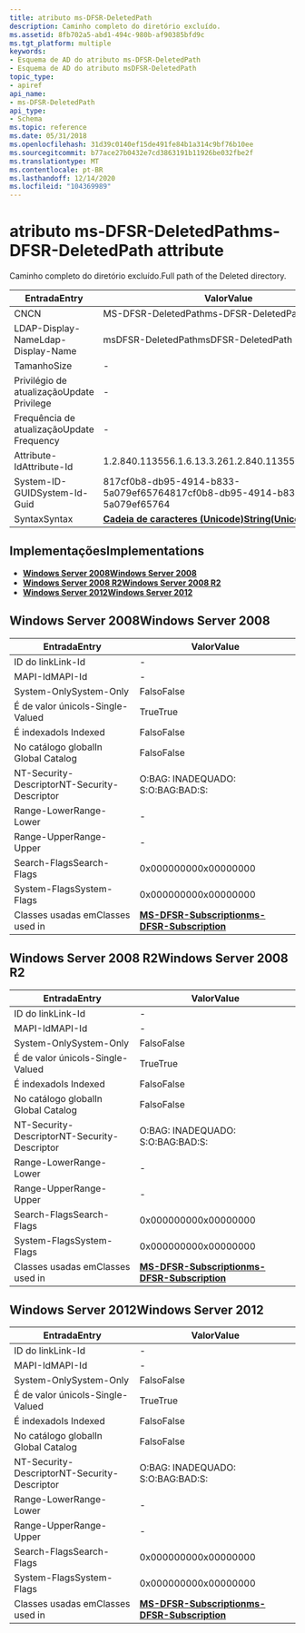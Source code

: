 ```yaml
---
title: atributo ms-DFSR-DeletedPath
description: Caminho completo do diretório excluído.
ms.assetid: 8fb702a5-abd1-494c-980b-af90385bfd9c
ms.tgt_platform: multiple
keywords:
- Esquema de AD do atributo ms-DFSR-DeletedPath
- Esquema de AD do atributo msDFSR-DeletedPath
topic_type:
- apiref
api_name:
- ms-DFSR-DeletedPath
api_type:
- Schema
ms.topic: reference
ms.date: 05/31/2018
ms.openlocfilehash: 31d39c0140ef15de491fe84b1a314c9bf76b10ee
ms.sourcegitcommit: b77ace27b0432e7cd3863191b11926be032fbe2f
ms.translationtype: MT
ms.contentlocale: pt-BR
ms.lasthandoff: 12/14/2020
ms.locfileid: "104369989"
---
```

# <a name="ms-dfsr-deletedpath-attribute"></a><span data-ttu-id="7ece0-105">atributo ms-DFSR-DeletedPath</span><span class="sxs-lookup"><span data-stu-id="7ece0-105">ms-DFSR-DeletedPath attribute</span></span>

<span data-ttu-id="7ece0-106">Caminho completo do diretório excluído.</span><span class="sxs-lookup"><span data-stu-id="7ece0-106">Full path of the Deleted directory.</span></span>



| <span data-ttu-id="7ece0-107">Entrada</span><span class="sxs-lookup"><span data-stu-id="7ece0-107">Entry</span></span> | <span data-ttu-id="7ece0-108">Valor</span><span class="sxs-lookup"><span data-stu-id="7ece0-108">Value</span></span> |
|-------------------|---------------------------------------------|
| <span data-ttu-id="7ece0-109">CN</span><span class="sxs-lookup"><span data-stu-id="7ece0-109">CN</span></span>                | <span data-ttu-id="7ece0-110">MS-DFSR-DeletedPath</span><span class="sxs-lookup"><span data-stu-id="7ece0-110">ms-DFSR-DeletedPath</span></span>                         |
| <span data-ttu-id="7ece0-111">LDAP-Display-Name</span><span class="sxs-lookup"><span data-stu-id="7ece0-111">Ldap-Display-Name</span></span> | <span data-ttu-id="7ece0-112">msDFSR-DeletedPath</span><span class="sxs-lookup"><span data-stu-id="7ece0-112">msDFSR-DeletedPath</span></span>                          |
| <span data-ttu-id="7ece0-113">Tamanho</span><span class="sxs-lookup"><span data-stu-id="7ece0-113">Size</span></span>              | \-                                          |
| <span data-ttu-id="7ece0-114">Privilégio de atualização</span><span class="sxs-lookup"><span data-stu-id="7ece0-114">Update Privilege</span></span>  | \-                                          |
| <span data-ttu-id="7ece0-115">Frequência de atualização</span><span class="sxs-lookup"><span data-stu-id="7ece0-115">Update Frequency</span></span>  | \-                                          |
| <span data-ttu-id="7ece0-116">Attribute-Id</span><span class="sxs-lookup"><span data-stu-id="7ece0-116">Attribute-Id</span></span>      | <span data-ttu-id="7ece0-117">1.2.840.113556.1.6.13.3.26</span><span class="sxs-lookup"><span data-stu-id="7ece0-117">1.2.840.113556.1.6.13.3.26</span></span>                  |
| <span data-ttu-id="7ece0-118">System-ID-GUID</span><span class="sxs-lookup"><span data-stu-id="7ece0-118">System-Id-Guid</span></span>    | <span data-ttu-id="7ece0-119">817cf0b8-db95-4914-b833-5a079ef65764</span><span class="sxs-lookup"><span data-stu-id="7ece0-119">817cf0b8-db95-4914-b833-5a079ef65764</span></span>        |
| <span data-ttu-id="7ece0-120">Syntax</span><span class="sxs-lookup"><span data-stu-id="7ece0-120">Syntax</span></span>            | [<span data-ttu-id="7ece0-121">**Cadeia de caracteres (Unicode)**</span><span class="sxs-lookup"><span data-stu-id="7ece0-121">**String(Unicode)**</span></span>](s-string-unicode.md) |



## <a name="implementations"></a><span data-ttu-id="7ece0-122">Implementações</span><span class="sxs-lookup"><span data-stu-id="7ece0-122">Implementations</span></span>

-   [<span data-ttu-id="7ece0-123">**Windows Server 2008**</span><span class="sxs-lookup"><span data-stu-id="7ece0-123">**Windows Server 2008**</span></span>](#windows-server-2008)
-   [<span data-ttu-id="7ece0-124">**Windows Server 2008 R2**</span><span class="sxs-lookup"><span data-stu-id="7ece0-124">**Windows Server 2008 R2**</span></span>](#windows-server-2008-r2)
-   [<span data-ttu-id="7ece0-125">**Windows Server 2012**</span><span class="sxs-lookup"><span data-stu-id="7ece0-125">**Windows Server 2012**</span></span>](#windows-server-2012)

## <a name="windows-server-2008"></a><span data-ttu-id="7ece0-126">Windows Server 2008</span><span class="sxs-lookup"><span data-stu-id="7ece0-126">Windows Server 2008</span></span>



| <span data-ttu-id="7ece0-127">Entrada</span><span class="sxs-lookup"><span data-stu-id="7ece0-127">Entry</span></span> | <span data-ttu-id="7ece0-128">Valor</span><span class="sxs-lookup"><span data-stu-id="7ece0-128">Value</span></span> |
|------------------------|------------------------------------------------------------------|
| <span data-ttu-id="7ece0-129">ID do link</span><span class="sxs-lookup"><span data-stu-id="7ece0-129">Link-Id</span></span>                | \-                                                               |
| <span data-ttu-id="7ece0-130">MAPI-Id</span><span class="sxs-lookup"><span data-stu-id="7ece0-130">MAPI-Id</span></span>                | \-                                                               |
| <span data-ttu-id="7ece0-131">System-Only</span><span class="sxs-lookup"><span data-stu-id="7ece0-131">System-Only</span></span>            | <span data-ttu-id="7ece0-132">Falso</span><span class="sxs-lookup"><span data-stu-id="7ece0-132">False</span></span>                                                            |
| <span data-ttu-id="7ece0-133">É de valor único</span><span class="sxs-lookup"><span data-stu-id="7ece0-133">Is-Single-Valued</span></span>       | <span data-ttu-id="7ece0-134">True</span><span class="sxs-lookup"><span data-stu-id="7ece0-134">True</span></span>                                                             |
| <span data-ttu-id="7ece0-135">É indexado</span><span class="sxs-lookup"><span data-stu-id="7ece0-135">Is Indexed</span></span>             | <span data-ttu-id="7ece0-136">Falso</span><span class="sxs-lookup"><span data-stu-id="7ece0-136">False</span></span>                                                            |
| <span data-ttu-id="7ece0-137">No catálogo global</span><span class="sxs-lookup"><span data-stu-id="7ece0-137">In Global Catalog</span></span>      | <span data-ttu-id="7ece0-138">Falso</span><span class="sxs-lookup"><span data-stu-id="7ece0-138">False</span></span>                                                            |
| <span data-ttu-id="7ece0-139">NT-Security-Descriptor</span><span class="sxs-lookup"><span data-stu-id="7ece0-139">NT-Security-Descriptor</span></span> | <span data-ttu-id="7ece0-140">O:BAG: INADEQUADO: S:</span><span class="sxs-lookup"><span data-stu-id="7ece0-140">O:BAG:BAD:S:</span></span>                                                     |
| <span data-ttu-id="7ece0-141">Range-Lower</span><span class="sxs-lookup"><span data-stu-id="7ece0-141">Range-Lower</span></span>            | \-                                                               |
| <span data-ttu-id="7ece0-142">Range-Upper</span><span class="sxs-lookup"><span data-stu-id="7ece0-142">Range-Upper</span></span>            | \-                                                               |
| <span data-ttu-id="7ece0-143">Search-Flags</span><span class="sxs-lookup"><span data-stu-id="7ece0-143">Search-Flags</span></span>           | <span data-ttu-id="7ece0-144">0x00000000</span><span class="sxs-lookup"><span data-stu-id="7ece0-144">0x00000000</span></span>                                                       |
| <span data-ttu-id="7ece0-145">System-Flags</span><span class="sxs-lookup"><span data-stu-id="7ece0-145">System-Flags</span></span>           | <span data-ttu-id="7ece0-146">0x00000000</span><span class="sxs-lookup"><span data-stu-id="7ece0-146">0x00000000</span></span>                                                       |
| <span data-ttu-id="7ece0-147">Classes usadas em</span><span class="sxs-lookup"><span data-stu-id="7ece0-147">Classes used in</span></span>        | [<span data-ttu-id="7ece0-148">**MS-DFSR-Subscription**</span><span class="sxs-lookup"><span data-stu-id="7ece0-148">**ms-DFSR-Subscription**</span></span>](c-msdfsr-subscription.md)<br/> |



## <a name="windows-server-2008-r2"></a><span data-ttu-id="7ece0-149">Windows Server 2008 R2</span><span class="sxs-lookup"><span data-stu-id="7ece0-149">Windows Server 2008 R2</span></span>



| <span data-ttu-id="7ece0-150">Entrada</span><span class="sxs-lookup"><span data-stu-id="7ece0-150">Entry</span></span> | <span data-ttu-id="7ece0-151">Valor</span><span class="sxs-lookup"><span data-stu-id="7ece0-151">Value</span></span> |
|------------------------|------------------------------------------------------------------|
| <span data-ttu-id="7ece0-152">ID do link</span><span class="sxs-lookup"><span data-stu-id="7ece0-152">Link-Id</span></span>                | \-                                                               |
| <span data-ttu-id="7ece0-153">MAPI-Id</span><span class="sxs-lookup"><span data-stu-id="7ece0-153">MAPI-Id</span></span>                | \-                                                               |
| <span data-ttu-id="7ece0-154">System-Only</span><span class="sxs-lookup"><span data-stu-id="7ece0-154">System-Only</span></span>            | <span data-ttu-id="7ece0-155">Falso</span><span class="sxs-lookup"><span data-stu-id="7ece0-155">False</span></span>                                                            |
| <span data-ttu-id="7ece0-156">É de valor único</span><span class="sxs-lookup"><span data-stu-id="7ece0-156">Is-Single-Valued</span></span>       | <span data-ttu-id="7ece0-157">True</span><span class="sxs-lookup"><span data-stu-id="7ece0-157">True</span></span>                                                             |
| <span data-ttu-id="7ece0-158">É indexado</span><span class="sxs-lookup"><span data-stu-id="7ece0-158">Is Indexed</span></span>             | <span data-ttu-id="7ece0-159">Falso</span><span class="sxs-lookup"><span data-stu-id="7ece0-159">False</span></span>                                                            |
| <span data-ttu-id="7ece0-160">No catálogo global</span><span class="sxs-lookup"><span data-stu-id="7ece0-160">In Global Catalog</span></span>      | <span data-ttu-id="7ece0-161">Falso</span><span class="sxs-lookup"><span data-stu-id="7ece0-161">False</span></span>                                                            |
| <span data-ttu-id="7ece0-162">NT-Security-Descriptor</span><span class="sxs-lookup"><span data-stu-id="7ece0-162">NT-Security-Descriptor</span></span> | <span data-ttu-id="7ece0-163">O:BAG: INADEQUADO: S:</span><span class="sxs-lookup"><span data-stu-id="7ece0-163">O:BAG:BAD:S:</span></span>                                                     |
| <span data-ttu-id="7ece0-164">Range-Lower</span><span class="sxs-lookup"><span data-stu-id="7ece0-164">Range-Lower</span></span>            | \-                                                               |
| <span data-ttu-id="7ece0-165">Range-Upper</span><span class="sxs-lookup"><span data-stu-id="7ece0-165">Range-Upper</span></span>            | \-                                                               |
| <span data-ttu-id="7ece0-166">Search-Flags</span><span class="sxs-lookup"><span data-stu-id="7ece0-166">Search-Flags</span></span>           | <span data-ttu-id="7ece0-167">0x00000000</span><span class="sxs-lookup"><span data-stu-id="7ece0-167">0x00000000</span></span>                                                       |
| <span data-ttu-id="7ece0-168">System-Flags</span><span class="sxs-lookup"><span data-stu-id="7ece0-168">System-Flags</span></span>           | <span data-ttu-id="7ece0-169">0x00000000</span><span class="sxs-lookup"><span data-stu-id="7ece0-169">0x00000000</span></span>                                                       |
| <span data-ttu-id="7ece0-170">Classes usadas em</span><span class="sxs-lookup"><span data-stu-id="7ece0-170">Classes used in</span></span>        | [<span data-ttu-id="7ece0-171">**MS-DFSR-Subscription**</span><span class="sxs-lookup"><span data-stu-id="7ece0-171">**ms-DFSR-Subscription**</span></span>](c-msdfsr-subscription.md)<br/> |



## <a name="windows-server-2012"></a><span data-ttu-id="7ece0-172">Windows Server 2012</span><span class="sxs-lookup"><span data-stu-id="7ece0-172">Windows Server 2012</span></span>



| <span data-ttu-id="7ece0-173">Entrada</span><span class="sxs-lookup"><span data-stu-id="7ece0-173">Entry</span></span> | <span data-ttu-id="7ece0-174">Valor</span><span class="sxs-lookup"><span data-stu-id="7ece0-174">Value</span></span> |
|------------------------|------------------------------------------------------------------|
| <span data-ttu-id="7ece0-175">ID do link</span><span class="sxs-lookup"><span data-stu-id="7ece0-175">Link-Id</span></span>                | \-                                                               |
| <span data-ttu-id="7ece0-176">MAPI-Id</span><span class="sxs-lookup"><span data-stu-id="7ece0-176">MAPI-Id</span></span>                | \-                                                               |
| <span data-ttu-id="7ece0-177">System-Only</span><span class="sxs-lookup"><span data-stu-id="7ece0-177">System-Only</span></span>            | <span data-ttu-id="7ece0-178">Falso</span><span class="sxs-lookup"><span data-stu-id="7ece0-178">False</span></span>                                                            |
| <span data-ttu-id="7ece0-179">É de valor único</span><span class="sxs-lookup"><span data-stu-id="7ece0-179">Is-Single-Valued</span></span>       | <span data-ttu-id="7ece0-180">True</span><span class="sxs-lookup"><span data-stu-id="7ece0-180">True</span></span>                                                             |
| <span data-ttu-id="7ece0-181">É indexado</span><span class="sxs-lookup"><span data-stu-id="7ece0-181">Is Indexed</span></span>             | <span data-ttu-id="7ece0-182">Falso</span><span class="sxs-lookup"><span data-stu-id="7ece0-182">False</span></span>                                                            |
| <span data-ttu-id="7ece0-183">No catálogo global</span><span class="sxs-lookup"><span data-stu-id="7ece0-183">In Global Catalog</span></span>      | <span data-ttu-id="7ece0-184">Falso</span><span class="sxs-lookup"><span data-stu-id="7ece0-184">False</span></span>                                                            |
| <span data-ttu-id="7ece0-185">NT-Security-Descriptor</span><span class="sxs-lookup"><span data-stu-id="7ece0-185">NT-Security-Descriptor</span></span> | <span data-ttu-id="7ece0-186">O:BAG: INADEQUADO: S:</span><span class="sxs-lookup"><span data-stu-id="7ece0-186">O:BAG:BAD:S:</span></span>                                                     |
| <span data-ttu-id="7ece0-187">Range-Lower</span><span class="sxs-lookup"><span data-stu-id="7ece0-187">Range-Lower</span></span>            | \-                                                               |
| <span data-ttu-id="7ece0-188">Range-Upper</span><span class="sxs-lookup"><span data-stu-id="7ece0-188">Range-Upper</span></span>            | \-                                                               |
| <span data-ttu-id="7ece0-189">Search-Flags</span><span class="sxs-lookup"><span data-stu-id="7ece0-189">Search-Flags</span></span>           | <span data-ttu-id="7ece0-190">0x00000000</span><span class="sxs-lookup"><span data-stu-id="7ece0-190">0x00000000</span></span>                                                       |
| <span data-ttu-id="7ece0-191">System-Flags</span><span class="sxs-lookup"><span data-stu-id="7ece0-191">System-Flags</span></span>           | <span data-ttu-id="7ece0-192">0x00000000</span><span class="sxs-lookup"><span data-stu-id="7ece0-192">0x00000000</span></span>                                                       |
| <span data-ttu-id="7ece0-193">Classes usadas em</span><span class="sxs-lookup"><span data-stu-id="7ece0-193">Classes used in</span></span>        | [<span data-ttu-id="7ece0-194">**MS-DFSR-Subscription**</span><span class="sxs-lookup"><span data-stu-id="7ece0-194">**ms-DFSR-Subscription**</span></span>](c-msdfsr-subscription.md)<br/> |



 

 





